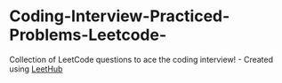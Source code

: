 # Coding-Interview-Practiced-Problems-Leetcode-
Collection of LeetCode questions to ace the coding interview! - Created using [LeetHub](https://github.com/QasimWani/LeetHub)
